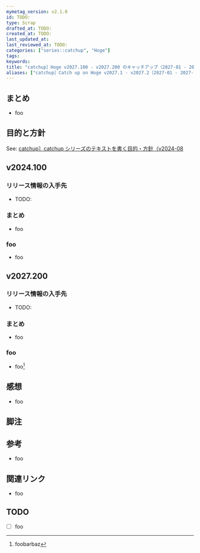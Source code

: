 ```yaml
---
mymetag_version: v2.1.0
id: TODO:
type: Scrap
drafted_at: TODO:
created_at: TODO:
last_updated_at:
last_reviewed_at: TODO:
categories: ["series::catchup", "Hoge"]
tags:
keywords:
title: "catchup］Hoge v2027.100 - v2027.200 のキャッチアップ（2027-01 - 2027-07"
aliases: ["catchup］Catch up on Hoge v2027.1 - v2027.2（2027-01 - 2027-07"]
---
```


## まとめ

- foo

## 目的と方針

See: [catchup］catchup シリーズのテキストを書く目的・方針（v2024-08](./72b2608e-8b0f-4ccd-a366-9093a8d48f2a.md)

## v2024.100

### リリース情報の入手先

- TODO:

### まとめ

- foo

### foo

- foo

## v2027.200

### リリース情報の入手先

- TODO:

### まとめ

- foo

### foo

- foo[^1]

## 感想

- foo

## 脚注

[^1]: foobarbaz

## 参考

- foo

## 関連リンク

- foo

## TODO

- [ ] foo
